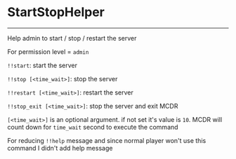 # StartStopHelper
---------

Help admin to start / stop / restart the server

For permission level = `admin`

`!!start`: start the server

`!!stop [<time_wait>]`: stop the server

`!!restart [<time_wait>]`: restart the server

`!!stop_exit [<time_wait>]`: stop the server and exit MCDR

`[<time_wait>]` is an optional argument. if not set it's value is `10`. MCDR will count down for `time_wait` second to execute the command

For reducing `!!help` message and since normal player won't use this command I didn't add help message

